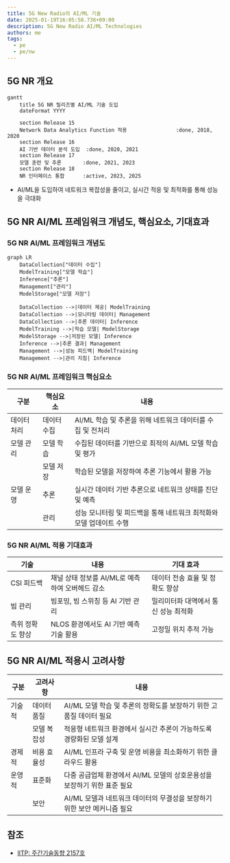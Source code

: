 ```yaml
---
title: 5G New Radio의 AI/ML 기술
date: 2025-01-19T16:05:58.736+09:00
description: 5G New Radio AI/ML Technologies
authors: me
tags:
  - pe
  - pe/nw
---
```


## 5G NR 개요

```mermaid
gantt
    title 5G NR 릴리즈별 AI/ML 기술 도입
    dateFormat YYYY

    section Release 15
    Network Data Analytics Function 적용                :done, 2018, 2020
    section Release 16
    AI 기반 데이터 분석 도입  :done, 2020, 2021
    section Release 17
    모델 훈련 및 추론       :done, 2021, 2023
    section Release 18
    NR 인터페이스 통합      :active, 2023, 2025
```

- AI/ML을 도입하여 네트워크 복잡성을 줄이고, 실시간 적응 및 최적화를 통해 성능을 극대화

## 5G NR AI/ML 프레임워크 개념도, 핵심요소, 기대효과

### 5G NR AI/ML 프레임워크 개념도

```mermaid
graph LR
    DataCollection["데이터 수집"]
    ModelTraining["모델 학습"]
    Inference["추론"]
    Management["관리"]
    ModelStorage["모델 저장"]

    DataCollection -->|데이터 제공| ModelTraining
    DataCollection -->|모니터링 데이터| Management
    DataCollection -->|추론 데이터| Inference
    ModelTraining -->|학습 모델| ModelStorage
    ModelStorage -->|저장된 모델| Inference
    Inference -->|추론 결과| Management
    Management -->|성능 피드백| ModelTraining
    Management -->|관리 지침| Inference
```

### 5G NR AI/ML 프레임워크 핵심요소

| 구분 | 핵심요소 | 내용 |
| --- | --- | --- |
| 데이터 처리 | 데이터 수집 | AI/ML 학습 및 추론을 위해 네트워크 데이터를 수집 및 전처리 |
| 모델 관리 | 모델 학습 | 수집된 데이터를 기반으로 최적의 AI/ML 모델 학습 및 평가 |
| | 모델 저장 | 학습된 모델을 저장하여 추론 기능에서 활용 가능 |
| 모델 운영 | 추론 | 실시간 데이터 기반 추론으로 네트워크 상태를 진단 및 예측 |
| | 관리 | 성능 모니터링 및 피드백을 통해 네트워크 최적화와 모델 업데이트 수행 |

### 5G NR AI/ML 적용 기대효과

| 기술 | 내용 | 기대 효과 |
| --- | --- | --- |
| CSI 피드백 | 채널 상태 정보를 AI/ML로 예측하여 오버헤드 감소 | 데이터 전송 효율 및 정확도 향상 |
| 빔 관리 | 빔포밍, 빔 스위칭 등 AI 기반 관리 | 밀리미터파 대역에서 통신 성능 최적화 |
| 측위 정확도 향상 | NLOS 환경에서도 AI 기반 예측 기술 활용 | 고정밀 위치 추적 가능 |

## 5G NR AI/ML 적용시 고려사항

| 구분 | 고려사항 | 내용 |
| --- | --- | --- |
| 기술적 | 데이터 품질 | AI/ML 모델 학습 및 추론의 정확도를 보장하기 위한 고품질 데이터 필요 |
| | 모델 복잡성 | 적응형 네트워크 환경에서 실시간 추론이 가능하도록 경량화된 모델 설계 |
| 경제적 | 비용 효율성 | AI/ML 인프라 구축 및 운영 비용을 최소화하기 위한 클라우드 활용 |
| 운영적 | 표준화 | 다중 공급업체 환경에서 AI/ML 모델의 상호운용성을 보장하기 위한 표준 필요 |
| | 보안 | AI/ML 모델과 네트워크 데이터의 무결성을 보장하기 위한 보안 메커니즘 필요 |

## 참조

- [IITP: 주간기술동향 2157호](https://iitp.kr/kr/1/knowledge/periodicalViewA.it?searClassCode=B_ITA_01&masterCode=publication&identifier=1342)
